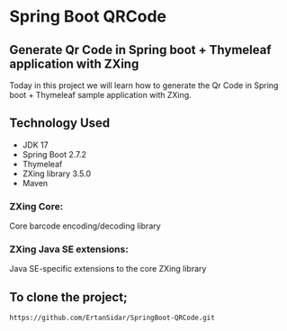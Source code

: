 # Spring Boot QRCode
## Generate Qr Code in Spring boot + Thymeleaf application with ZXing
Today in this project we will learn how to generate the Qr Code in Spring boot + Thymeleaf sample application with ZXing.

## Technology Used
* JDK 17
* Spring Boot 2.7.2
* Thymeleaf
* ZXing library 3.5.0
* Maven
### ZXing Core: 
Core barcode encoding/decoding library
### ZXing Java SE extensions: 
Java SE-specific extensions to the core ZXing library

## To clone the project; 
```https://github.com/ErtanSidar/SpringBoot-QRCode.git ```
